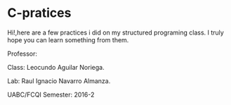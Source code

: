 # C-pratices
Hi!,here are a few practices i did on my structured programing class. 
I truly hope you can learn something from them.

Professor:

  Class: Leocundo Aguilar Noriega.
  
  Lab: Raul Ignacio Navarro Almanza.

UABC/FCQI
Semester: 2016-2
